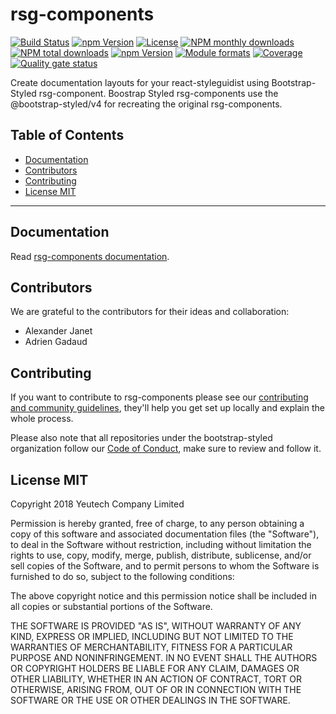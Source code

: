 # rsg-components

[![Build Status](https://travis-ci.org/bootstrap-styled/rsg-components.svg?branch=master)](https://travis-ci.org/bootstrap-styled/rsg-components) [![npm Version](https://img.shields.io/npm/v/@bootstrap-styled/rsg-components.svg?style=flat)](https://www.npmjs.com/package/@bootstrap-styled/rsg-components) [![License](https://img.shields.io/npm/l/@bootstrap-styled/rsg-components.svg?style=flat)](https://www.npmjs.com/package/@bootstrap-styled/rsg-components) [![NPM monthly downloads](https://img.shields.io/npm/dm/@bootstrap-styled/rsg-components.svg?style=flat)](https://npmjs.org/package/@bootstrap-styled/rsg-components) [![NPM total downloads](https://img.shields.io/npm/dt/@bootstrap-styled/rsg-components.svg?style=flat)](https://npmjs.org/package/@bootstrap-styled/rsg-components) [![npm Version](https://img.shields.io/node/v/@bootstrap-styled/rsg-components.svg?style=flat)](https://www.npmjs.com/package/@bootstrap-styled/rsg-components) [![Module formats](https://img.shields.io/badge/module%20formats-umd%2C%20cjs%2C%20esm-green.svg?style=flat)](https://www.npmjs.com/package/@bootstrap-styled/rsg-components)
[![Coverage](https://sonarcloud.io/api/project_badges/measure?project=com.github.bootstrap-styled.rsg-components&metric=coverage)](https://sonarcloud.io/dashboard?id=com.github.bootstrap-styled.rsg-components) [![Quality gate status](https://sonarcloud.io/api/project_badges/measure?project=com.github.bootstrap-styled.rsg-components&metric=alert_status)](https://sonarcloud.io/dashboard?id=com.github.bootstrap-styled.rsg-components)

Create documentation layouts for your react-styleguidist using Bootstrap-Styled rsg-component. Boostrap Styled rsg-components use the @bootstrap-styled/v4 for recreating the original rsg-components.


## Table of Contents

  - [Documentation](#documentation)
  - [Contributors](#contributors)
  - [Contributing](#contributing)
  - [License MIT](#license-mit)

---

## Documentation

Read [rsg-components documentation](https://bootstrap-styled.github.io/rsg-components).

## Contributors

We are grateful to the contributors for their ideas and collaboration:
- Alexander Janet
- Adrien Gadaud


## Contributing

If you want to contribute to rsg-components please see our [contributing and community guidelines](https://github.com/bootstrap-styled/rsg-components/blob/master/CONTRIBUTING.md), they\'ll help you get set up locally and explain the whole process.

Please also note that all repositories under the bootstrap-styled organization follow our [Code of Conduct](https://github.com/bootstrap-styled/rsg-components/blob/master/CODE_OF_CONDUCT.md), make sure to review and follow it.

## License MIT

Copyright 2018 Yeutech Company Limited

Permission is hereby granted, free of charge, to any person obtaining a copy of this software and associated documentation files (the "Software"), to deal in the Software without restriction, including without limitation the rights to use, copy, modify, merge, publish, distribute, sublicense, and/or sell copies of the Software, and to permit persons to whom the Software is furnished to do so, subject to the following conditions:

The above copyright notice and this permission notice shall be included in all copies or substantial portions of the Software.

THE SOFTWARE IS PROVIDED "AS IS", WITHOUT WARRANTY OF ANY KIND, EXPRESS OR IMPLIED, INCLUDING BUT NOT LIMITED TO THE WARRANTIES OF MERCHANTABILITY, FITNESS FOR A PARTICULAR PURPOSE AND NONINFRINGEMENT. IN NO EVENT SHALL THE AUTHORS OR COPYRIGHT HOLDERS BE LIABLE FOR ANY CLAIM, DAMAGES OR OTHER LIABILITY, WHETHER IN AN ACTION OF CONTRACT, TORT OR OTHERWISE, ARISING FROM, OUT OF OR IN CONNECTION WITH THE SOFTWARE OR THE USE OR OTHER DEALINGS IN THE SOFTWARE.

